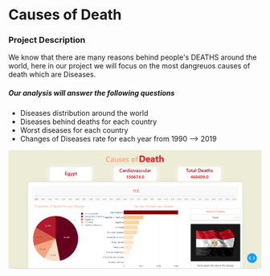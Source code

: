 # Causes of Death

### Project Description
We know that there are many reasons behind people's DEATHS around the world,
here in our project we will focus on the most dangreuos causes of death which are Diseases.

##### Our analysis will answer the following questions
- Diseases distribution around the world 
- Diseases behind deaths for each country 
- Worst diseases for each country 
- Changes of Diseases rate for each year from 1990 --> 2019

![This is an image](/assets/Cause_of_deaths.png)
